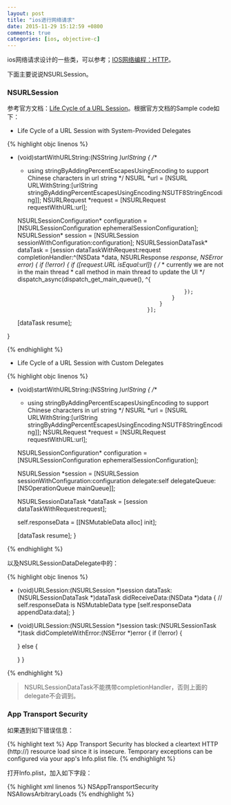 ```yaml
---
layout: post
title: "ios进行网络请求"
date: 2015-11-29 15:12:59 +0800
comments: true
categories: [ios, objective-c]
---
```


ios网络请求设计的一些类，可以参考；[IOS网络编程：HTTP](http://blog.csdn.net/dyllove98/article/details/9050863)。

下面主要说说NSURLSession。

<!-- more -->

### NSURLSession

参考官方文档：[Life Cycle of a URL Session](https://developer.apple.com/library/ios/documentation/Cocoa/Conceptual/URLLoadingSystem/NSURLSessionConcepts/NSURLSessionConcepts.html#//apple_ref/doc/uid/10000165i-CH2-SW1)。根据官方文档的Sample code如下：

* Life Cycle of a URL Session with System-Provided Delegates

{% highlight objc linenos %}

- (void)startWithURLString:(NSString *)urlString {
    /**
     *  using stringByAddingPercentEscapesUsingEncoding to support Chinese characters in url string
     */
    NSURL *url = [NSURL URLWithString:[urlString stringByAddingPercentEscapesUsingEncoding:NSUTF8StringEncoding]];
    NSURLRequest *request = [NSURLRequest requestWithURL:url];
    
    NSURLSessionConfiguration* configuration = [NSURLSessionConfiguration ephemeralSessionConfiguration];
    NSURLSession* session = [NSURLSession sessionWithConfiguration:configuration];
    NSURLSessionDataTask* dataTask = [session dataTaskWithRequest:request
                                                completionHandler:^(NSData *data, NSURLResponse *response, NSError *error) {
                                                    if (!error) {
                                                        if ([request.URL isEqual:url]) {
                                                            /**
                                                             *  currently we are not in the main thread
                                                             *  call method in main thread to update the UI
                                                             */
                                                            dispatch_async(dispatch_get_main_queue(), ^{

                                                            });
                                                        }
                                                    }
                                                }];
    [dataTask resume];

}

{% endhighlight %}
<!-- more -->

* Life Cycle of a URL Session with Custom Delegates

{% highlight objc linenos %}

- (void)startWithURLString:(NSString *)urlString {
    /**
     *  using stringByAddingPercentEscapesUsingEncoding to support Chinese characters in url string
     */
    NSURL *url = [NSURL URLWithString:[urlString stringByAddingPercentEscapesUsingEncoding:NSUTF8StringEncoding]];
    NSURLRequest *request = [NSURLRequest requestWithURL:url];
    
    NSURLSessionConfiguration* configuration = [NSURLSessionConfiguration ephemeralSessionConfiguration];
    
    NSURLSession *session = [NSURLSession sessionWithConfiguration:configuration delegate:self delegateQueue:[NSOperationQueue mainQueue]];
    
    NSURLSessionDataTask *dataTask = [session dataTaskWithRequest:request];
    
    self.responseData = [[NSMutableData alloc] init];
    
    [dataTask resume];
}

{% endhighlight %}

以及NSURLSessionDataDelegate中的：

{% highlight objc linenos %}

- (void)URLSession:(NSURLSession *)session dataTask:(NSURLSessionDataTask *)dataTask didReceiveData:(NSData *)data {
    // self.responseData is NSMutableData type
    [self.responseData appendData:data];
}

- (void)URLSession:(NSURLSession *)session task:(NSURLSessionTask *)task didCompleteWithError:(NSError *)error {
    if (!error) {

    } else {

    }
}

{% endhighlight %}

> NSURLSessionDataTask不能携带completionHandler，否则上面的delegate不会调到。

### App Transport Security

如果遇到如下错误信息：

{% highlight text %}
App Transport Security has blocked a cleartext HTTP (http://) resource load since it is insecure. 
Temporary exceptions can be configured via your app's Info.plist file.
{% endhighlight %}

打开Info.plist，加入如下字段：

{% highlight xml linenos %}
<key>NSAppTransportSecurity</key>
    <dict>
        <!--Include to allow all connections (DANGER)-->
        <key>NSAllowsArbitraryLoads</key>
        <true/>
    </dict>
{% endhighlight %}